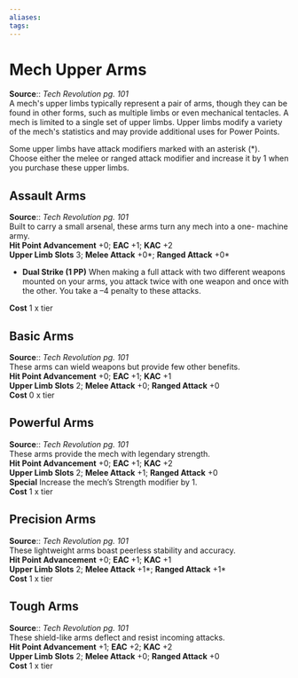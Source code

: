 ```yaml
---
aliases: 
tags: 
---
```


# Mech Upper Arms

**Source**:: _Tech Revolution pg. 101_  
A mech's upper limbs typically represent a pair of arms, though they can be found in other forms, such as multiple limbs or even mechanical tentacles. A mech is limited to a single set of upper limbs. Upper limbs modify a variety of the mech's statistics and may provide additional uses for Power Points.

Some upper limbs have attack modifiers marked with an asterisk (\*). Choose either the melee or ranged attack modifier and increase it by 1 when you purchase these upper limbs.

## Assault Arms

**Source**:: _Tech Revolution pg. 101_  
Built to carry a small arsenal, these arms turn any mech into a one- machine army.  
**Hit Point Advancement** +0; **EAC** +1; **KAC** +2  
**Upper Limb Slots** 3; **Melee Attack** +0\*; **Ranged Attack** +0\*  

-   **Dual Strike (1 PP)** When making a full attack with two different weapons mounted on your arms, you attack twice with one weapon and once with the other. You take a –4 penalty to these attacks.

**Cost** 1 x tier

## Basic Arms

**Source**:: _Tech Revolution pg. 101_  
These arms can wield weapons but provide few other benefits.  
**Hit Point Advancement** +0; **EAC** +1; **KAC** +1  
**Upper Limb Slots** 2; **Melee Attack** +0; **Ranged Attack** +0  
**Cost** 0 x tier

## Powerful Arms

**Source**:: _Tech Revolution pg. 101_  
These arms provide the mech with legendary strength.  
**Hit Point Advancement** +0; **EAC** +1; **KAC** +2  
**Upper Limb Slots** 2; **Melee Attack** +1; **Ranged Attack** +0  
**Special** Increase the mech’s Strength modifier by 1.  
**Cost** 1 x tier

## Precision Arms

**Source**:: _Tech Revolution pg. 101_  
These lightweight arms boast peerless stability and accuracy.  
**Hit Point Advancement** +0; **EAC** +1; **KAC** +1  
**Upper Limb Slots** 2; **Melee Attack** +1\*; **Ranged Attack** +1\*  
**Cost** 1 x tier

## Tough Arms

**Source**:: _Tech Revolution pg. 101_  
These shield-like arms deflect and resist incoming attacks.  
**Hit Point Advancement** +1; **EAC** +2; **KAC** +2  
**Upper Limb Slots** 2; **Melee Attack** +0; **Ranged Attack** +0  
**Cost** 1 x tier

